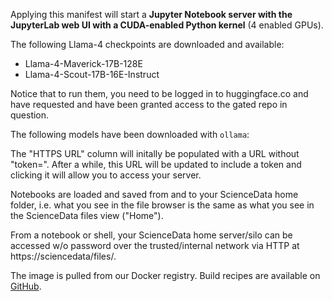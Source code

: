 Applying this manifest will start a **Jupyter Notebook server with the JupyterLab web UI with a CUDA-enabled Python kernel** (4 enabled GPUs).

The following Llama-4 checkpoints are downloaded and available:

- Llama-4-Maverick-17B-128E
- Llama-4-Scout-17B-16E-Instruct

Notice that to run them, you need to be logged in to huggingface.co and have requested and have been granted access to the gated repo in question.

The following models have been downloaded with `ollama`:

 

The "HTTPS URL" column will initally be populated with a URL without "token=". After a while, this URL will be updated to include a token and clicking it will allow you to access your server.

Notebooks are loaded and saved from and to your ScienceData home folder, i.e. what you see in the file browser is the same as what you see in the ScienceData files view ("Home").

From a notebook or shell, your ScienceData  home server/silo can be accessed w/o password over the trusted/internal network via HTTP at https&colon;//sciencedata/files/.

The image is pulled from our Docker registry. Build recipes are available on [GitHub](https://github.com/deic-dk/sciencedata_images).

